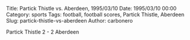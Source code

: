 Title: Partick Thistle vs. Aberdeen, 1995/03/10
Date: 1995/03/10 00:00
Category: sports
Tags: football, football scores, Partick Thistle, Aberdeen
Slug: partick-thistle-vs-aberdeen
Author: carbonero


Partick Thistle 2 - 2 Aberdeen
